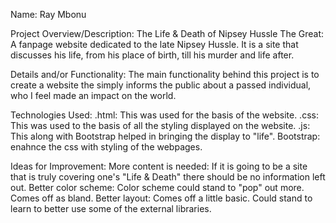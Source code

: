 Name: Ray Mbonu

Project Overview/Description: 
    The Life & Death of Nipsey Hussle The Great: 
    A fanpage website dedicated to the late Nipsey Hussle. It is a site that discusses his life, from his place of birth, till his murder and life after.

Details and/or Functionality:
    The main functionality behind this project is to create a website the simply informs the public about a passed individual, who I feel made an impact on the world. 


Technologies Used:
    .html: This was used for the basis of the website.
    .css: This was used to the basis of all the styling displayed on the website.
    .js: This along with Bootstrap helped in bringing the display to "life".
    Bootstrap: enahnce the css with styling of the webpages.

Ideas for Improvement:
    More content is needed: If it is going to be a site that is truly covering one's "Life & Death" there should be no information left out.
    Better color scheme: Color scheme could stand to "pop" out more. Comes off as bland.
    Better layout: Comes off a little basic. Could stand to learn to better use some of the external libraries.